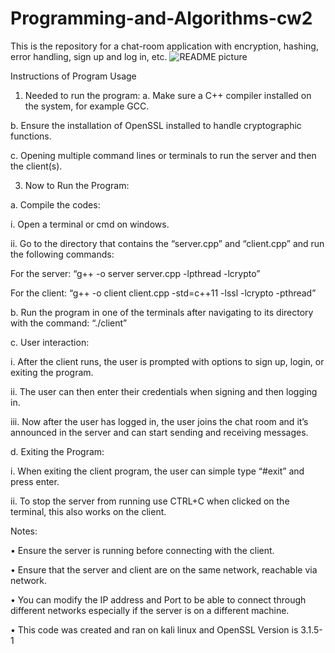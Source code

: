 # Programming-and-Algorithms-cw2

This is the repository for a chat-room application with encryption, hashing, error handling, sign up and log in, etc.
![README picture](https://github.com/Hadary2402/Programming-and-Algorithms-cw2/assets/114479685/c72eaf60-07c5-4d69-a4bc-893482353586)

Instructions of Program Usage

1.	Needed to run the program:
a.	Make sure a C++ compiler installed on the system, for example GCC.

b.	Ensure the installation of OpenSSL installed to handle cryptographic functions.

c.	Opening multiple command lines or terminals to run the server and then the client(s).

3.	Now to Run the Program:
   
a.	Compile the codes:

i.	Open a terminal or cmd on windows.

ii.	Go to the directory that contains the “server.cpp” and “client.cpp” and run the following commands:

For the server: “g++ -o server server.cpp -lpthread -lcrypto”

For the client: “g++ -o client client.cpp -std=c++11 -lssl -lcrypto -pthread”

b.	Run the program in one of the terminals after navigating to its directory with the command: “./client”

c.	User interaction:

i.	After the client runs, the user is prompted with options to sign up, login, or exiting the program.

ii.	The user can then enter their credentials when signing and then logging in.

iii.	Now after the user has logged in, the user joins the chat room and it’s announced in the server and can start sending and receiving messages.

d.	Exiting the Program:

i.	When exiting the client program, the user can simple type “#exit” and press enter.

ii.	To stop the server from running use CTRL+C when clicked on the terminal, this also works on the client.

Notes:

•	Ensure the server is running before connecting with the client.

•	Ensure that the server and client are on the same network, reachable via network.

•	You can modify the IP address and Port to be able to connect through different networks especially if the server is on a different machine.

•	This code was created and ran on kali linux and OpenSSL Version is 3.1.5-1
